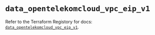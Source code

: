 # `data_opentelekomcloud_vpc_eip_v1`

Refer to the Terraform Registory for docs: [`data_opentelekomcloud_vpc_eip_v1`](https://www.terraform.io/docs/providers/opentelekomcloud/d/vpc_eip_v1).
